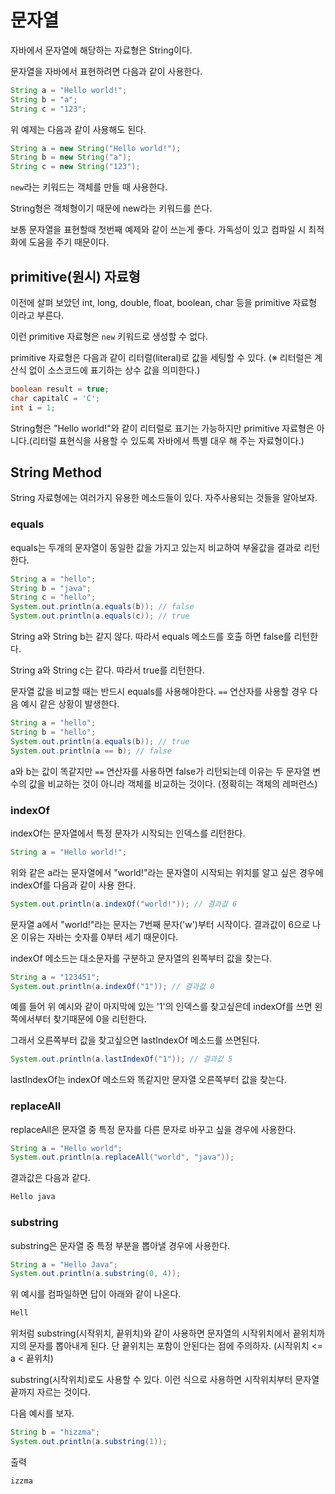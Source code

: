 # 문자열

자바에서 문자열에 해당하는 자료형은 String이다.

문자열을 자바에서 표현하려면 다음과 같이 사용한다.

```java
String a = "Hello world!";
String b = "a";
String c = "123";
```

위 예제는 다음과 같이 사용해도 된다.

```java
String a = new String("Hello world!");
String b = new String("a");
String c = new String("123");
```

`new`라는 키워드는 객체를 만들 때 사용한다.

String형은 객체형이기 때문에 new라는 키워드를 쓴다.

보통 문자열을 표현할때 첫번째 예제와 같이 쓰는게 좋다. 가독성이 있고 컴파일 시 최적화에 도움을 주기 때문이다.

## primitive(원시) 자료형

이전에 살펴 보았던 int, long, double, float, boolean, char 등을 primitive 자료형 이라고 부른다.

이런 primitive 자료형은 `new` 키워드로 생성할 수 없다.

primitive 자료형은 다음과 같이 리터럴(literal)로 값을 세팅할 수 있다. (※ 리터럴은 계산식 없이 소스코드에 표기하는 상수 값을 의미한다.)

```java
boolean result = true;
char capitalC = 'C';
int i = 1;
```

String형은 "Hello world!"와 같이 리터럴로 표기는 가능하지만 primitive 자료형은 아니다.(리터럴 표현식을 사용할 수 있도록 자바에서 특별 대우 해 주는 자료형이다.)

## String Method

String 자료형에는 여러가지 유용한 메소드들이 있다. 자주사용되는 것들을 알아보자.

### equals

equals는 두개의 문자열이 동일한 값을 가지고 있는지 비교하여 부울값을 결과로 리턴한다.

```java
String a = "hello";
String b = "java";
String c = "hello";
System.out.println(a.equals(b)); // false
System.out.println(a.equals(c)); // true
```

String a와 String b는 같지 않다. 따라서 equals 메소드를 호출 하면 false를 리턴한다.

String a와 String c는 같다. 따라서 true를 리턴한다.

문자열 값을 비교할 때는 반드시 equals를 사용해야한다. `==` 연산자를 사용할 경우 다음 예시 같은 상황이 발생한다.

```java
String a = "hello";
String b = "hello";
System.out.println(a.equals(b)); // true
System.out.println(a == b); // false
```

a와 b는 값이 똑같지만 `==` 연산자를 사용하면 false가 리턴되는데 이유는 두 문자열 변수의 값을 비교하는 것이 아니라 객체를 비교하는 것이다. (정확히는 객체의 레퍼런스)

### indexOf

indexOf는 문자열에서 특정 문자가 시작되는 인덱스를 리턴한다.

```java
String a = "Hello world!";
```

위와 같은 a라는 문자열에서 "world!"라는 문자열이 시작되는 위치를 알고 싶은 경우에 indexOf를 다음과 같이 사용 한다.

```java
System.out.println(a.indexOf("world!")); // 결과값 6
```

문자열 a에서 "world!"라는 문자는 7번째 문자('w')부터 시작이다. 결과값이 6으로 나온 이유는 자바는 숫자를 0부터 세기 때문이다.

indexOf 메소드는 대소문자를 구분하고 문자열의 왼쪽부터 값을 찾는다.

```java
String a = "123451";
System.out.println(a.indexOf("1")); // 결과값 0
```

예를 들어 위 예시와 같이 마지막에 있는 '1'의 인덱스를 찾고싶은데 indexOf를 쓰면 왼쪽에서부터 찾기때문에 0을 리턴한다.

그래서 오른쪽부터 값을 찾고싶으면 lastIndexOf 메소드를 쓰면된다.

```java
System.out.println(a.lastIndexOf("1")); // 결과값 5
```

lastIndexOf는 indexOf 메소드와 똑같지만 문자열 오른쪽부터 값을 찾는다.

### replaceAll

replaceAll은 문자열 중 특정 문자를 다른 문자로 바꾸고 싶을 경우에 사용한다.

```java
String a = "Hello world";
System.out.println(a.replaceAll("world", "java"));
```

결과값은 다음과 같다.

```bash
Hello java
```

### substring

substring은 문자열 중 특정 부분을 뽑아낼 경우에 사용한다.

```java
String a = "Hello Java";
System.out.println(a.substring(0, 4));
```

위 예시를 컴파일하면 답이 아래와 같이 나온다.

```bash
Hell
```

위처럼 substring(시작위치, 끝위치)와 같이 사용하면 문자열의 시작위치에서 끝위치까지의 문자를 뽑아내게 된다. 단 끝위치는 포함이 안된다는 점에 주의하자. (시작위치 <= a < 끝위치)

substring(시작위치)로도 사용할 수 있다. 이런 식으로 사용하면 시작위치부터 문자열 끝까지 자르는 것이다.

다음 예시를 보자.

```java
String b = "hizzma";
System.out.println(a.substring(1));
```

출력

```bash
izzma
```